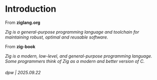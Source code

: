 # Introduction

From **ziglang.org**

*Zig is a general-purpose programming language and toolchain for maintaining robust, optimal and reusable software.*

From **zig-book**

*Zig is a modern, low-level, and general-purpose programming language. Some programmers think of Zig as a modern and better version of C.*


###### dpw | 2025.09.22
